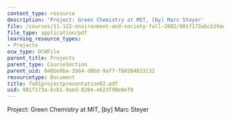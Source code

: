 ```yaml
---
content_type: resource
description: 'Project: Green Chemistry at MIT, [by] Marc Steyer'
file: /courses/11-122-environment-and-society-fall-2002/901f173abcb19aed8264e623f98e0ef0_fa01projectpresentation02.pdf
file_type: application/pdf
learning_resource_types:
- Projects
ocw_type: OCWFile
parent_title: Projects
parent_type: CourseSection
parent_uid: 046be9ba-2b64-d0bd-9af7-fb0204633132
resourcetype: Document
title: fa01projectpresentation02.pdf
uid: 901f173a-bcb1-9aed-8264-e623f98e0ef0
---
```

Project: Green Chemistry at MIT, [by] Marc Steyer

